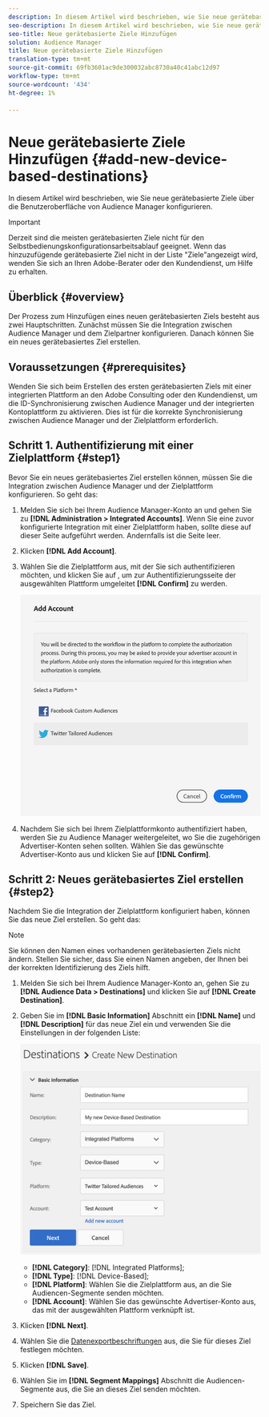 ```yaml
---
description: In diesem Artikel wird beschrieben, wie Sie neue gerätebasierte Ziele über die Benutzeroberfläche von Audience Manager konfigurieren.
seo-description: In diesem Artikel wird beschrieben, wie Sie neue gerätebasierte Ziele über die Benutzeroberfläche von Audience Manager konfigurieren.
seo-title: Neue gerätebasierte Ziele Hinzufügen
solution: Audience Manager
title: Neue gerätebasierte Ziele Hinzufügen
translation-type: tm+mt
source-git-commit: 69fb3601ac9de300032abc8730a40c41abc12d97
workflow-type: tm+mt
source-wordcount: '434'
ht-degree: 1%

---
```



# Neue gerätebasierte Ziele Hinzufügen {#add-new-device-based-destinations}

In diesem Artikel wird beschrieben, wie Sie neue gerätebasierte Ziele über die Benutzeroberfläche von Audience Manager konfigurieren.

>[!IMPORTANT]
>
>Derzeit sind die meisten gerätebasierten Ziele nicht für den Selbstbedienungskonfigurationsarbeitsablauf geeignet. Wenn das hinzuzufügende gerätebasierte Ziel nicht in der Liste &quot;Ziele&quot;angezeigt wird, wenden Sie sich an Ihren Adobe-Berater oder den Kundendienst, um Hilfe zu erhalten.

## Überblick {#overview}

Der Prozess zum Hinzufügen eines neuen gerätebasierten Ziels besteht aus zwei Hauptschritten. Zunächst müssen Sie die Integration zwischen Audience Manager und dem Zielpartner konfigurieren. Danach können Sie ein neues gerätebasiertes Ziel erstellen.

## Voraussetzungen {#prerequisites}

Wenden Sie sich beim Erstellen des ersten gerätebasierten Ziels mit einer integrierten Plattform an den Adobe Consulting oder den Kundendienst, um die ID-Synchronisierung zwischen Audience Manager und der integrierten Kontoplattform zu aktivieren. Dies ist für die korrekte Synchronisierung zwischen Audience Manager und der Zielplattform erforderlich.

## Schritt 1. Authentifizierung mit einer Zielplattform {#step1}

Bevor Sie ein neues gerätebasiertes Ziel erstellen können, müssen Sie die Integration zwischen Audience Manager und der Zielplattform konfigurieren. So geht das:

1. Melden Sie sich bei Ihrem Audience Manager-Konto an und gehen Sie zu **[!DNL Administration > Integrated Accounts]**. Wenn Sie eine zuvor konfigurierte Integration mit einer Zielplattform haben, sollte diese auf dieser Seite aufgeführt werden. Andernfalls ist die Seite leer.
1. Klicken **[!DNL Add Account]**.
1. Wählen Sie die Zielplattform aus, mit der Sie sich authentifizieren möchten, und klicken Sie auf , um zur Authentifizierungsseite der ausgewählten Plattform umgeleitet **[!DNL Confirm]** zu werden.

   ![integrierte Plattformen](assets/dbd-integrated-platforms.png)

1. Nachdem Sie sich bei Ihrem Zielplattformkonto authentifiziert haben, werden Sie zu Audience Manager weitergeleitet, wo Sie die zugehörigen Advertiser-Konten sehen sollten. Wählen Sie das gewünschte Advertiser-Konto aus und klicken Sie auf **[!DNL Confirm]**.

## Schritt 2: Neues gerätebasiertes Ziel erstellen {#step2}

Nachdem Sie die Integration der Zielplattform konfiguriert haben, können Sie das neue Ziel erstellen. So geht das:

>[!NOTE]
>
>Sie können den Namen eines vorhandenen gerätebasierten Ziels nicht ändern. Stellen Sie sicher, dass Sie einen Namen angeben, der Ihnen bei der korrekten Identifizierung des Ziels hilft.

1. Melden Sie sich bei Ihrem Audience Manager-Konto an, gehen Sie zu **[!DNL Audience Data > Destinations]** und klicken Sie auf **[!DNL Create Destination]**.
1. Geben Sie im **[!DNL Basic Information]** Abschnitt ein **[!DNL Name]** und **[!DNL Description]** für das neue Ziel ein und verwenden Sie die Einstellungen in der folgenden Liste:

   ![setup](assets/dbd-new-basic.png)

   * **[!DNL Category]**: [!DNL Integrated Platforms];
   * **[!DNL Type]**: [!DNL Device-Based];
   * **[!DNL Platform]**: Wählen Sie die Zielplattform aus, an die Sie Audiencen-Segmente senden möchten.
   * **[!DNL Account]**: Wählen Sie das gewünschte Advertiser-Konto aus, das mit der ausgewählten Plattform verknüpft ist.
1. Klicken **[!DNL Next]**.
1. Wählen Sie die [Datenexportbeschriftungen](/help/using/features/data-export-controls.md#controls-labels) aus, die Sie für dieses Ziel festlegen möchten.
1. Klicken **[!DNL Save]**.
1. Wählen Sie im **[!DNL Segment Mappings]** Abschnitt die Audiencen-Segmente aus, die Sie an dieses Ziel senden möchten.
1. Speichern Sie das Ziel.
